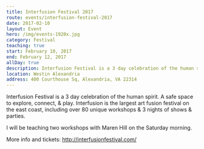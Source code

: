 ```yaml
---
title: Interfusion Festival 2017
route: events/interfusion-festival-2017
date: 2017-02-10
layout: Event
hero: /img/events-1920x.jpg
category: Festival
teaching: true
start: February 10, 2017
end: February 12, 2017
allDay: true
description: Interfusion Festival is a 3 day celebration of the human spirit.
location: Westin Alexandria
address: 400 Courthouse Sq, Alexandria, VA 22314
---
```


Interfusion Festival is a 3 day celebration of the human spirit. A safe space to explore, connect, & play. Interfusion is the largest art fusion festival on the east coast, including over 80 unique workshops & 3 nights of shows & parties.

I will be teaching two workshops with Maren Hill on the Saturday morning.

More info and tickets:
http://interfusionfestival.com/
